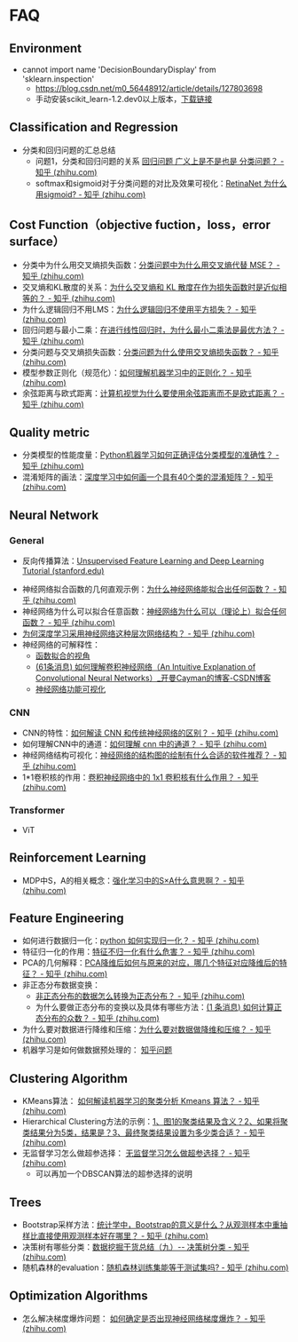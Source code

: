 # FAQ

## Environment

- cannot import name 'DecisionBoundaryDisplay' from 'sklearn.inspection'
  - https://blog.csdn.net/m0_56448912/article/details/127803698
  - 手动安装scikit_learn-1.2.dev0以上版本，[下载链接](https://pypi.anaconda.org/scipy-wheels-nightly/simple/scikit-learn/)

## Classification and Regression

* 分类和回归问题的汇总总结
  * 问题1，分类和回归问题的关系 [回归问题 广义上是不是也是 分类问题？ - 知乎 (zhihu.com)](https://www.zhihu.com/question/576625500/answer/2828780085)
  * softmax和sigmoid对于分类问题的对比及效果可视化：[RetinaNet 为什么用sigmoid? - 知乎 (zhihu.com)](https://www.zhihu.com/question/576525745/answer/2837596942)

## Cost Function（objective fuction，loss，error surface）

* 分类中为什么用交叉熵损失函数：[分类问题中为什么用交叉熵代替 MSE？ - 知乎 (zhihu.com)](https://www.zhihu.com/question/562388855/answer/2731545250)
* 交叉熵和KL散度的关系：[为什么交叉熵和 KL 散度在作为损失函数时是近似相等的？ - 知乎 (zhihu.com)](https://www.zhihu.com/question/559808909/answer/2717475457)
* 为什么逻辑回归不用LMS：[为什么逻辑回归不使用平方损失？ - 知乎 (zhihu.com)](https://www.zhihu.com/question/559605858/answer/2716269977)
* 回归问题与最小二乘：[在进行线性回归时，为什么最小二乘法是最优方法？ - 知乎 (zhihu.com)](https://www.zhihu.com/question/24095027/answer/2711358112)
* 分类问题与交叉熵损失函数：[分类问题为什么使用交叉熵损失函数？ - 知乎 (zhihu.com)](https://www.zhihu.com/question/558686060/answer/2711219151)
* 模型参数正则化（规范化）：[如何理解机器学习中的正则化？ - 知乎 (zhihu.com)](https://www.zhihu.com/question/555430093/answer/2691135856)
* 余弦距离与欧式距离：[计算机视觉为什么要使用余弦距离而不是欧式距离？ - 知乎 (zhihu.com)](https://www.zhihu.com/question/554734182/answer/2690916458)

## Quality metric

* 分类模型的性能度量：[Python机器学习如何正确评估分类模型的准确性？ - 知乎 (zhihu.com)](https://www.zhihu.com/question/573591611/answer/2825268164)
* 混淆矩阵的画法：[深度学习中如何画一个具有40个类的混淆矩阵？ - 知乎 (zhihu.com)](https://www.zhihu.com/question/569173057/answer/2817684250)

## Neural Network

### General

- 反向传播算法：[Unsupervised Feature Learning and Deep Learning Tutorial (stanford.edu)](http://ufldl.stanford.edu/tutorial/supervised/MultiLayerNeuralNetworks/)

* 神经网络拟合函数的几何直观示例：[为什么神经网络能拟合出任何函数？ - 知乎 (zhihu.com)](https://zhuanlan.zhihu.com/p/38229942)
* 神经网络为什么可以拟合任意函数：[神经网络为什么可以（理论上）拟合任何函数？ - 知乎 (zhihu.com)](https://www.zhihu.com/question/268384579/answer/484612032)
* [为何深度学习采用神经网络这种层次网络结构？ - 知乎 (zhihu.com)](https://www.zhihu.com/question/566839873/answer/2836531708)
* 神经网络的可解释性：
  * [函数拟合的视角](http://staff.ustc.edu.cn/~lgliu/Resources/DL/What_is_DeepLearning.html)
  * [(61条消息) 如何理解卷积神经网络（An Intuitive Explanation of Convolutional Neural Networks）_开曼Cayman的博客-CSDN博客](https://blog.csdn.net/qq_44490994/article/details/118724839)
  * [神经网络功能可视化](http://colah.github.io/posts/2014-03-NN-Manifolds-Topology/)

### CNN

* CNN的特性：[如何解读 CNN 和传统神经网络的区别？ - 知乎 (zhihu.com)](https://www.zhihu.com/question/575461202/answer/2825845986)
* 如何理解CNN中的通道：[如何理解 cnn 中的通道？ - 知乎 (zhihu.com)](https://www.zhihu.com/question/575460913/answer/2824160988)
* 神经网络结构可视化：[神经网络的结构图的绘制有什么合适的软件推荐？ - 知乎 (zhihu.com)](https://www.zhihu.com/question/574891317/answer/2817678890)
* 1*1卷积核的作用：[卷积神经网络中的 1x1 卷积核有什么作用？ - 知乎 (zhihu.com)](https://www.zhihu.com/question/555176370/answer/2710720657)

### Transformer

* ViT

## Reinforcement Learning

* MDP中S，A的相关概念：[强化学习中的S×A什么意思啊？ - 知乎 (zhihu.com)](https://www.zhihu.com/question/555097104/answer/2697797038)

## Feature Engineering

* 如何进行数据归一化：[python 如何实现归一化？ - 知乎 (zhihu.com)](https://www.zhihu.com/question/575576083/answer/2823859483)
* 特征归一化的作用：[特征不归一化有什么危害？ - 知乎 (zhihu.com)](https://www.zhihu.com/question/559345965/answer/2720599228)
* PCA的几何解释：[PCA降维后如何与原来的对应，哪几个特征对应降维后的特征？ - 知乎 (zhihu.com)](https://www.zhihu.com/question/571894023/answer/2820040847)
* 非正态分布数据变换：
  * [非正态分布的数据怎么转换为正态分布？ - 知乎 (zhihu.com)](https://www.zhihu.com/question/372019236/answer/2235639734)
  * 为什么要做正态分布的变换以及具体有哪些方法：[(1 条消息) 如何计算正态分布的众数？ - 知乎 (zhihu.com)](https://www.zhihu.com/question/576588835/answer/2830362657)
* 为什么要对数据进行降维和压缩：[为什么要对数据做降维和压缩？ - 知乎 (zhihu.com)](https://www.zhihu.com/question/557920195/answer/2703781485)
* 机器学习是如何做数据预处理的： [知乎问题](https://www.zhihu.com/question/574928730/answer/2833012100)

## Clustering Algorithm

* KMeans算法： [如何解读机器学习的聚类分析 Kmeans 算法？ - 知乎 (zhihu.com)](https://www.zhihu.com/question/574234701/answer/2817134561)
* Hierarchical Clustering方法的示例：[1、图1的聚类结果及含义？2、如果将聚类结果分为5类，结果是？3、最终聚类结果设置为多少类合适？ - 知乎 (zhihu.com)](https://www.zhihu.com/question/576568363/answer/2828887729)
* 无监督学习怎么做超参选择： [无监督学习怎么做超参选择？ - 知乎 (zhihu.com)](https://www.zhihu.com/question/573848676/answer/2812123529)
  * 可以再加一个DBSCAN算法的超参选择的说明

## Trees

* Bootstrap采样方法：[统计学中，Bootstrap的意义是什么？从观测样本中重抽样比直接使用观测样本好在哪里？ - 知乎 (zhihu.com)](https://www.zhihu.com/question/576318634/answer/2827057355)
* 决策树有哪些分类：[数据挖掘干货总结（九）-- 决策树分类 - 知乎 (zhihu.com)](https://zhuanlan.zhihu.com/p/502595209)
* 随机森林的evaluation：[随机森林训练集能等于测试集吗? - 知乎 (zhihu.com)](https://www.zhihu.com/question/573482490/answer/2836356780)

## Optimization Algorithms

* 怎么解决梯度爆炸问题： [如何确定是否出现神经网络梯度爆炸？ - 知乎 (zhihu.com)](https://www.zhihu.com/question/573856383/answer/2828372514)
